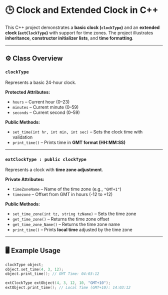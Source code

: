 # 🕒 Clock and Extended Clock in C++

This C++ project demonstrates a **basic clock (`clockType`)** and an **extended clock (`extClockType`)** with support for time zones. The project illustrates **inheritance**, **constructor initializer lists**, and **time formatting**.

---

## ⚙️ Class Overview

### `clockType`
Represents a basic 24-hour clock.

**Protected Attributes:**
- `hours` – Current hour (0–23)  
- `minutes` – Current minute (0–59)  
- `seconds` – Current second (0–59)  

**Public Methods:**
- `set_time(int hr, int min, int sec)` – Sets the clock time with validation  
- `print_time()` – Prints time in **GMT format (HH:MM:SS)**  

---

### `extClockType : public clockType`
Represents a clock with **time zone adjustment**.

**Private Attributes:**
- `timeZoneName` – Name of the time zone (e.g., `"GMT+1"`)  
- `timezone` – Offset from GMT in hours (-12 to +12)  

**Public Methods:**
- `set_time_zone(int tz, string tzName)` – Sets the time zone  
- `get_time_zone()` – Returns the time zone offset  
- `get_time_zone_Name()` – Returns the time zone name  
- `print_time()` – Prints **local time** adjusted by the time zone  

---

## 🖥️ Example Usage

```cpp
clockType object;
object.set_time(4, 3, 12);
object.print_time(); // GMT Time: 04:03:12

extClockType extObject(4, 3, 12, 10, "GMT+10");
extObject.print_time(); // Local Time (GMT+10): 14:03:12
